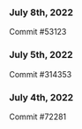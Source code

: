 ### July 8th, 2022

Commit #53123

### July 5th, 2022

Commit #314353


### July 4th, 2022

Commit #72281
